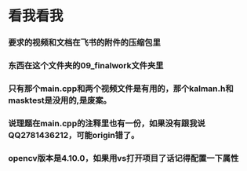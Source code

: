 # 看我看我
### 要求的视频和文档在飞书的附件的压缩包里
### 东西在这个文件夹的09_finalwork文件夹里
### 只有那个main.cpp和两个视频文件是有用的，那个kalman.h和masktest是没用的,是废案。
### 说理题在main.cpp的注释里也有一份，如果没有跟我说QQ2781436212，可能origin错了。
### opencv版本是4.10.0，如果用vs打开项目了话记得配置一下属性
